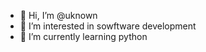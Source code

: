 - 👋 Hi, I’m @uknown
- 👀 I’m interested in sowftware development 
- 🌱 I’m currently learning python
<!---
khadijamudd786/khadijamudd786 is a ✨ special ✨ repository because its `README.md` (this file) appears on your GitHub profile.
You can click the Preview link to take a look at your changes.
--->
